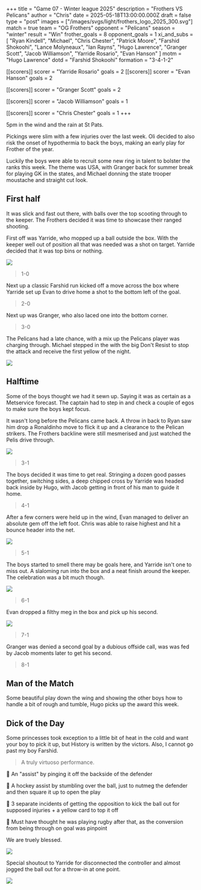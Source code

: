 +++
title = "Game 07 - Winter league 2025"
description = "Frothers VS Pelicans"
author = "Chris"
date = 2025-05-18T13:00:00.000Z
draft = false
type = "post"
images = ["/images/svgs/light/frothers_logo_2025_300.svg"]
match = true
team = "OG Frothers"
opponent = "Pelicans"
season = "winter"
result = "Win"
frother_goals = 8
opponent_goals = 1
xi_and_subs = [
  "Ryan Kindell",
  "Michael",
  "Chris Chester",
  "Patrick Moore",
  "Farshid Shokoohi",
  "Lance Molyneaux",
  "Ian Rayns",
  "Hugo Lawrence",
  "Granger Scott",
  "Jacob Williamson",
  "Yarride Rosario",
  "Evan Hanson"
]
motm = "Hugo Lawrence"
dotd = "Farshid Shokoohi"
formation = "3-4-1-2"

[[scorers]]
scorer = "Yarride Rosario"
goals = 2
[[scorers]]
scorer = "Evan Hanson"
goals = 2

[[scorers]]
scorer = "Granger Scott"
goals = 2

[[scorers]]
scorer = "Jacob Williamson"
goals = 1

[[scorers]]
scorer = "Chris Chester"
goals = 1
+++

5pm in the wind and the rain at St Pats.

Pickings were slim with a few injuries over the last week. Oli decided to also risk the onset of hypothermia to back the boys, making an early play for Frother of the year. 

Luckily the boys were able to recruit some new ring in talent to bolster the ranks this week. The theme was USA, with Granger back for summer break for playing GK in the states, and Michael donning the state trooper moustache and straight cut look.

## First half

It was slick and fast out there, with balls over the top scooting through to the keeper. The Frothers decided it was time to showcase their ranged shooting. 

First off was Yarride, who mopped up a ball outside the box. With the keeper well out of position all that was needed was a shot on target. Yarride decided that it was top bins or nothing. 

![](https://media1.tenor.com/m/Pep9wNw468gAAAAd/see-where-you-put-ball-top-bins.gif) 

> 1-0

Next up a classic Farshid run kicked off a move across the box where Yarride set up Evan to drive home a shot to the bottom left of the goal.

> 2-0

Next up was Granger, who also laced one into the bottom corner.

> 3-0

The Pelicans had a late chance, with a mix up the Pelicans player was charging through. Michael stepped in the with the big Don't Resist to stop the attack and receive the first yellow of the night.

![](https://media1.tenor.com/m/MaJ4iVJSY0gAAAAd/adultswim-loitersquad.gif)

## Halftime

Some of the boys thought we had it sewn up. Saying it was as certain as a Metservice forecast. The captain had to step in and check a couple of egos to make sure the boys kept focus.

It wasn't long before the Pelicans came back. A throw in back to Ryan saw him drop a Ronaldinho move to flick it up and a clearance to the Pelican strikers. The Frothers backline were still mesmerised and just watched the Pelis drive through.

![](https://media.giphy.com/media/v1.Y2lkPTc5MGI3NjExY2kwNjNuMDhja21xbmpzcDRpcGcyZDgxZDUzaXJiY3JhZXliaHhmeCZlcD12MV9naWZzX3NlYXJjaCZjdD1n/BYJwcR0EweDXa/giphy.gif)

> 3-1

The boys decided it was time to get real. Stringing a dozen good passes together, switching sides, a deep chipped cross by Yarride was headed back inside by Hugo, with Jacob getting in front of his man to guide it home.

> 4-1

After a few corners were held up in the wind, Evan managed to deliver an absolute gem off the left foot. Chris was able to raise highest and hit a bounce header into the net.

![](/ronaldo-flying-head-juventas-goal%281%29.gif)

> 5-1

The boys started to smell there may be goals here, and Yarride isn't one to miss out. A slaloming run into the box and a neat finish around the keeper. The celebration was a bit much though.

![](https://media1.tenor.com/m/N0-0xa7TBtUAAAAd/injury-psych.gif)

> 6-1

Evan dropped a filthy meg in the box and pick up his second.

![](https://media1.tenor.com/m/sHkbbGH-ISoAAAAd/luis-su%C3%A1rez-uruguayan-footballer.gif)

> 7-1

Granger was denied a second goal by a dubious offside call, was was fed by Jacob moments later to get his second.

> 8-1

## Man of the Match
Some beautiful play down the wing and showing the other boys how to handle a bit of rough and tumble, Hugo picks up the award this week.  


## Dick of the Day
Some princesses took exception to a little bit of heat in the cold and want your boy to pick it up, but History is written by the victors. Also, I cannot go past my boy Farshid.

> A truly virtuoso performance. 

🙏 An "assist" by pinging it off the backside of the defender

🙏 A hockey assist by stumbling over the ball, just to nutmeg the defender and then square it up to open the play

🙏 3 separate incidents of getting the opposition to kick the ball out for supposed injuries + a yellow card to top it off

🙏 Must have thought he was playing rugby after that, as the conversion from being through on goal was pinpoint

We are truely blessed.
  
![](https://media3.giphy.com/media/v1.Y2lkPTc5MGI3NjExd2drazlncHB6OHlwY29vbDZ5aGg2YXhmb2xjZ2c0OGY3ZXRzY2ZxNiZlcD12MV9pbnRlcm5hbF9naWZfYnlfaWQmY3Q9Zw/xUPGci4tmjYytqw9qg/giphy.gif)

Special shoutout to Yarride for disconnected the controller and almost jogged the ball out for a throw-in at one point. 

![](https://media4.giphy.com/media/v1.Y2lkPTc5MGI3NjExOGl6ZmtjZTZ6ZHE5b3FzZmxrNW0yeGx4aGU1aG9oMTV6MjllcXI2eiZlcD12MV9pbnRlcm5hbF9naWZfYnlfaWQmY3Q9Zw/CumKi04Io2SOs/giphy.gif)
